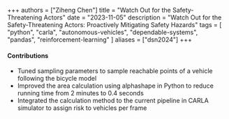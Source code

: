 +++
authors = ["Ziheng Chen"]
title = "Watch Out for the Safety-Threatening Actors"
date = "2023-11-05"
description = "Watch Out for the Safety-Threatening Actors: Proactively Mitigating Safety Hazards"
tags = [
    "python",
    "carla",
    "autonomous-vehicles",
    "dependable-systems",
    "pandas",
    "reinforcement-learning"
]
aliases = ["dsn2024"]
+++

#### Contributions
- Tuned sampling parameters to sample reachable points of a vehicle following the bicycle model
- Improved the area calculation using alphashape in Python to reduce running time from 2 minutes to 0.4 seconds
- Integrated the calculation method to the current pipeline in CARLA simulator to assign risk to vehicles per frame



